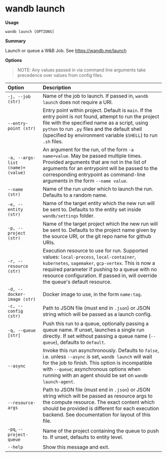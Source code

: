 # wandb launch

**Usage**

`wandb launch [OPTIONS]`

**Summary**

Launch or queue a W&B Job. See https://wandb.me/launch

**Options**

> NOTE: Any values passed in via command line arguments take precedence over values from config files.

| **Option**                       | **Description**                                                                                                                                                                                                                                                                    |
| :------------------------------- | :--------------------------------------------------------------------------------------------------------------------------------------------------------------------------------------------------------------------------------------------------------------------------------- |
| `-j, --job (str)`                | Name of the job to launch. If passed in, `wandb launch` does not require a URI.                                                                                                                                                                                                    |
| `--entry-point (str)`            | Entry point within project. Default is `main`. If the entry point is not found, attempt to run the project file with the specified name as a script, using `python` to run `.py` files and the default shell (specified by environment variable `$SHELL`) to run `.sh` files.      |
| `-a, --args-list (name)=(value)` | An argument for the run, of the form `-a name=value`. May be passed multiple times. Provided arguments that are not in the list of arguments for an entrypoint will be passed to the corresponding entrypoint as command-line arguments in the form `--name value`.                |
| `--name (str)`                   | Name of the run under which to launch the run. Defaults to a random name.                                                                                                                                                                                                          |
| `-e, --entity (str)`             | Name of the target entity which the new run will be sent to. Defaults to the entity set inside `wandb/settings` folder.                                                                                                                                                            |
| `-p, --project (str)`            | Name of the target project which the new run will be sent to. Defaults to the project name given by the source URI, or the git repo name for github URIs.                                                                                                                          |
| `-r, --resource (str)`           | Execution resource to use for run. Supported values: `local-process`, `local-container`, `kubernetes`, `sagemaker`, `gcp-vertex`. This is now a required parameter if pushing to a queue with no resource configuration. If passed in, will override the queue's default resource. |
| `-d, --docker-image (str)`       | Docker image to use, in the form `name:tag`.                                                                                                                                                                                                                                       |
| `-c, --config (str)`             | Path to JSON file (must end in `.json`) or JSON string which will be passed as a launch config.                                                                                                                                                                                    |
| `-q, --queue [str]`              | Push this run to a queue, optionally passing a queue name.  If unset, launches a single run directly. If set without passing a queue name (`--queue`), defaults to `default`.                                                                                                      |
| `--async`                        | Invoke this run asynchronously. Defaults to `false`, i.e. unless `--async` is set, `wandb launch` will wait for the job to finish. This option is incompatible with `--queue`; asynchronous options when running with an agent should be set on `wandb launch-agent`.              |
| `--resource-args`                | Path to JSON file (must end in `.json`) or JSON string which will be passed as resource args to the compute resource. The exact content which should be provided is different for each execution backend. See documentation for layout of this file.                               |
| `-pq`, `--project-queue`         | Name of the project containing the queue to push to. If unset, defaults to entity level.                                                                                                                                                                                           |
| `--help`                         | Show this message and exit.                                                                                                                                                                                                                                                        |
